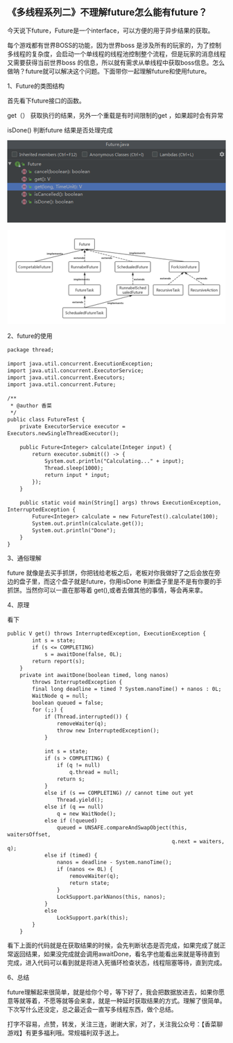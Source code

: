## 《多线程系列二》不理解future怎么能有future？

今天说下future，Future是一个interface，可以方便的用于异步结果的获取。 

每个游戏都有世界BOSS的功能，因为世界boss 是涉及所有的玩家的，为了控制多线程的复杂度，会启动一个单线程的线程池控制整个流程，但是玩家的消息线程又需要获得当前世界boss 的信息，所以就有需求从单线程中获取boss信息。怎么做呐？future就可以解决这个问题。下面带你一起理解future和使用future。

1、Future的类图结构

首先看下future接口的函数。

get（） 获取执行的结果，另外一个重载是有时间限制的get ，如果超时会有异常

isDone()  判断future 结果是否处理完成

![image-20210311213026594](../../\img\20210311\2.png)

![img](../../\img\20210311\3.png)

2、future的使用

```
package thread;

import java.util.concurrent.ExecutionException;
import java.util.concurrent.ExecutorService;
import java.util.concurrent.Executors;
import java.util.concurrent.Future;

/**
 * @author 香菜
 */
public class FutureTest {
    private ExecutorService executor = Executors.newSingleThreadExecutor();

    public Future<Integer> calculate(Integer input) {
        return executor.submit(() -> {
            System.out.println("Calculating..." + input);
            Thread.sleep(1000);
            return input * input;
        });
    }

    public static void main(String[] args) throws ExecutionException, InterruptedException {
        Future<Integer> calculate = new FutureTest().calculate(100);
        System.out.println(calculate.get());
        System.out.println("Done");
    }
}

```

3、通俗理解

 future 就像是去买手抓饼，你把钱给老板之后，老板对你我做好了之后会放在旁边的盘子里，而这个盘子就是future，你用isDone  判断盘子里是不是有你要的手抓饼。当然你可以一直在那等着 get(),或者去做其他的事情，等会再来拿。

4、原理

看下

```
public V get() throws InterruptedException, ExecutionException {
        int s = state;
        if (s <= COMPLETING)
            s = awaitDone(false, 0L);
        return report(s);
    }
    private int awaitDone(boolean timed, long nanos)
        throws InterruptedException {
        final long deadline = timed ? System.nanoTime() + nanos : 0L;
        WaitNode q = null;
        boolean queued = false;
        for (;;) {
            if (Thread.interrupted()) {
                removeWaiter(q);
                throw new InterruptedException();
            }

            int s = state;
            if (s > COMPLETING) {
                if (q != null)
                    q.thread = null;
                return s;
            }
            else if (s == COMPLETING) // cannot time out yet
                Thread.yield();
            else if (q == null)
                q = new WaitNode();
            else if (!queued)
                queued = UNSAFE.compareAndSwapObject(this, waitersOffset,
                                                     q.next = waiters, q);
            else if (timed) {
                nanos = deadline - System.nanoTime();
                if (nanos <= 0L) {
                    removeWaiter(q);
                    return state;
                }
                LockSupport.parkNanos(this, nanos);
            }
            else
                LockSupport.park(this);
        }
    }
```

看下上面的代码就是在获取结果的时候，会先判断状态是否完成，如果完成了就正常返回结果，如果没完成就会调用awaitDone，看名字也能看出来就是等待直到完成，进入代码可以看到就是将进入死循环检查状态，线程阻塞等待，直到完成。

6、总结

future理解起来很简单，就是给你个号，等下好了，我会把数据放进去，如果你愿意等就等着，不愿等就等会来拿，就是一种延时获取结果的方式。理解了很简单。下次写什么还没定，总之最近会一直写多线程东西，做个总结。

打字不容易，点赞，转发，关注三连，谢谢大家，对了，关注我公众号：【香菜聊游戏】有更多福利哦。常规福利双手送上。